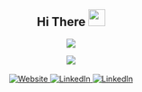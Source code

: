 <h3 align="center">
  <h2 align="center">
    Hi There
    <img src="https://media.giphy.com/media/hvRJCLFzcasrR4ia7z/giphy.gif" width="30">
  </h2>
</h3>



<p align="center">
  <a href="https://github.com/DenverCoder1/readme-typing-svg">
    <img src="https://readme-typing-svg.herokuapp.com/?lines=Welcome+to+my+GitHub+Profile;Computer+Science+Specialist;Student+At+UofT;Software+Developer;&center=true&width=360&color=%23A121B3&height=50">
   </a>
</p>


<div align="center">
  <a href="https://github.com/vn7n24fzkq/github-profile-summary-cards"><img src="https://github-profile-summary-cards.vercel.app/api/cards/profile-details?username=stephanmotha&theme=nord_bright" /></a>
</div>

<br>

<div align="center">
  <a href="https://stephanmotha.netlify.app/" target="_blank">
    <img src="https://img.shields.io/badge/website-000000?style=for-the-badge&logo=About.me&logoColor=green" alt="Website">
   </a>
  
  <a href="https://www.linkedin.com/in/stephanmotha" target="_blank">
    <img src="https://img.shields.io/badge/LinkedIn-%230077B5.svg?&style=for-the-badge&logo=linkedin&logoColor=white" alt="LinkedIn">
  </a>
  
  <a href="https://github.com/stephanmotha" target="_blank">
    <img src="https://img.shields.io/badge/GitHub-100000?style=for-the-badge&logo=github&logoColor=white" alt="LinkedIn">
  </a>
    
  
</div>









